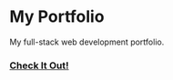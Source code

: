 

# My Portfolio

My full-stack web development portfolio.

### [Check It Out!](https://dev-portfolio-six-gold.vercel.app)
